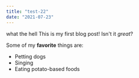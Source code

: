 ```yaml
---
title: "test-22"
date: "2021-07-23"
---
```


what the hell
This is my first blog post! Isn't it _great_?

Some of my **favorite** things are:

-   Petting dogs
-   Singing
-   Eating potato-based foods
